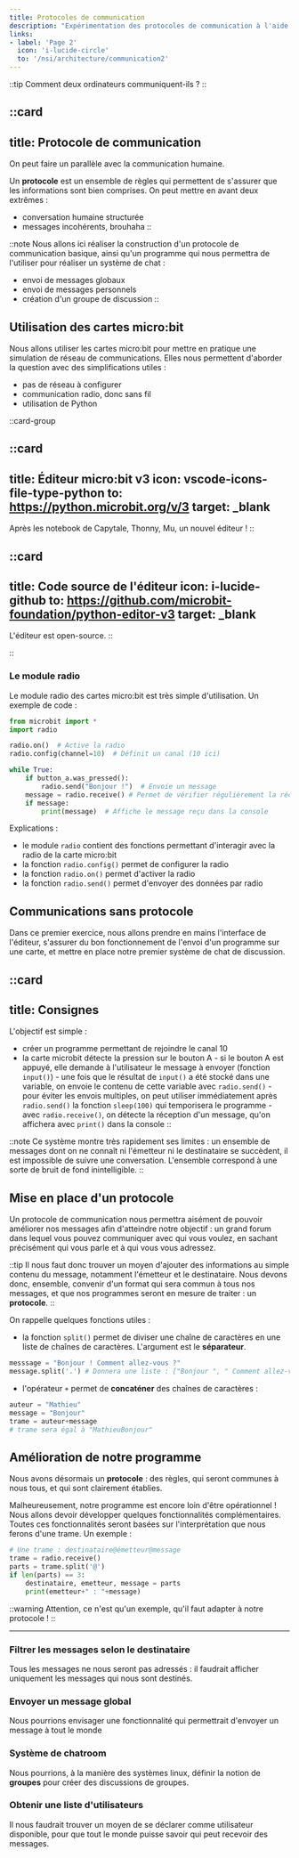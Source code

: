 ```yaml
---
title: Protocoles de communication
description: "Expérimentation des protocoles de communication à l'aide des cartes micro:bit : comprendre pourquoi et comment structurer les échanges d'informations pour rendre les messages compréhensibles et exploitables."
links:
- label: 'Page 2'
  icon: 'i-lucide-circle'
  to: '/nsi/architecture/communication2'
---
```


::tip
Comment deux ordinateurs communiquent-ils ?
::

::card
---
title: Protocole de communication
---
On peut faire un parallèle avec la communication humaine.

Un **protocole** est un ensemble de règles qui permettent de s'assurer que les informations sont bien comprises. On peut mettre en avant deux extrêmes :

- conversation humaine structurée
- messages incohérents, brouhaha
::

::note
Nous allons ici réaliser la construction d'un protocole de communication basique, ainsi qu'un programme qui nous permettra de l'utiliser pour réaliser un système de chat :

- envoi de messages globaux
- envoi de messages personnels
- création d'un groupe de discussion
::

## Utilisation des cartes micro:bit

Nous allons utiliser les cartes micro:bit pour mettre en pratique une simulation de réseau de communications. Elles nous permettent d'aborder la question avec des simplifications utiles :

- pas de réseau à configurer
- communication radio, donc sans fil
- utilisation de Python

::card-group

::card
---
title: Éditeur micro:bit v3
icon: vscode-icons-file-type-python
to: https://python.microbit.org/v/3
target: \_blank
---

Après les notebook de Capytale, Thonny, Mu, un nouvel éditeur !
::

::card
---
title: Code source de l'éditeur
icon: i-lucide-github
to: https://github.com/microbit-foundation/python-editor-v3
target: \_blank
---

L'éditeur est open-source.
::

::

### Le module radio

Le module radio des cartes micro:bit est très simple d'utilisation. Un exemple de code :

```py
from microbit import *
import radio

radio.on()  # Active la radio
radio.config(channel=10)  # Définit un canal (10 ici)

while True:
    if button_a.was_pressed():
        radio.send("Bonjour !")  # Envoie un message
    message = radio.receive() # Permet de vérifier régulièrement la réception d'un message
    if message:
        print(message)  # Affiche le message reçu dans la console
```

Explications :

- le module `radio` contient des fonctions permettant d'interagir avec la radio de la carte micro:bit
- la fonction `radio.config()` permet de configurer la radio
- la fonction `radio.on()` permet d'activer la radio
- la fonction `radio.send()` permet d'envoyer des données par radio

## Communications sans protocole

Dans ce premier exercice, nous allons prendre en mains l'interface de l'éditeur, s'assurer du bon fonctionnement de l'envoi d'un programme sur une carte, et mettre en place notre premier système de chat de discussion.

::card
---
title: Consignes
---
L'objectif est simple :

- créer un programme permettant de rejoindre le canal 10
- la carte microbit détecte la pression sur le bouton A - si le bouton A est appuyé, elle demande à l'utilisateur le message à envoyer (fonction `input()`) - une fois que le résultat de `input()` a été stocké dans une variable, on envoie le contenu de cette variable avec `radio.send()` - pour éviter les envois multiples, on peut utiliser immédiatement après `radio.send()` la fonction `sleep(100)` qui temporisera le programme - avec `radio.receive()`, on détecte la réception d'un message, qu'on affichera avec `print()` dans la console
::

::note
Ce système montre très rapidement ses limites : un ensemble de messages dont on ne connaît ni l'émetteur ni le destinataire se succèdent, il est impossible de suivre une conversation. L'ensemble correspond à une sorte de bruit de fond inintelligible.
::

## Mise en place d'un protocole

Un protocole de communication nous permettra aisément de pouvoir améliorer nos messages afin d'atteindre notre objectif : un grand forum dans lequel vous pouvez communiquer avec qui vous voulez, en sachant précisément qui vous parle et à qui vous vous adressez.

::tip
Il nous faut donc trouver un moyen d'ajouter des informations au simple contenu du message, notamment l'émetteur et le destinataire. Nous devons donc, ensemble, convenir d'un format qui sera commun à tous nos messages, et que nos programmes seront en mesure de traiter : un **protocole**.
::

On rappelle quelques fonctions utiles :

- la fonction `split()` permet de diviser une chaîne de caractères en une liste de chaînes de caractères. L'argument est le **séparateur**.

```py
messsage = "Bonjour ! Comment allez-vous ?"
message.split('.') # Donnera une liste : ["Bonjour ", " Comment allez-vous ?"]
```

- l'opérateur `+` permet de **concaténer** des chaînes de caractères :

```py
auteur = "Mathieu"
message = "Bonjour"
trame = auteur+message
# trame sera égal à "MathieuBonjour"
```

## Amélioration de notre programme

Nous avons désormais un **protocole** : des règles, qui seront communes à nous tous, et qui sont clairement établies.

Malheureusement, notre programme est encore loin d'être opérationnel ! Nous allons devoir développer quelques fonctionnalités complémentaires. Toutes ces fonctionnalités seront basées sur l'interprétation que nous ferons d'une trame. Un exemple :

```py
# Une trame : destinataire@émetteur@message
trame = radio.receive()
parts = trame.split('@')
if len(parts) == 3:
    destinataire, emetteur, message = parts
    print(emetteur+" : "+message)
```

::warning
Attention, ce n'est qu'un exemple, qu'il faut adapter à notre protocole !
::

---

### Filtrer les messages selon le destinataire

Tous les messages ne nous seront pas adressés : il faudrait afficher uniquement les messages qui nous sont destinés.

### Envoyer un message global

Nous pourrions envisager une fonctionnalité qui permettrait d'envoyer un message à tout le monde

### Système de chatroom

Nous pourrions, à la manière des systèmes linux, définir la notion de **groupes** pour créer des discussions de groupes.

### Obtenir une liste d'utilisateurs

Il nous faudrait trouver un moyen de se déclarer comme utilisateur disponible, pour que tout le monde puisse savoir qui peut recevoir des messages.
